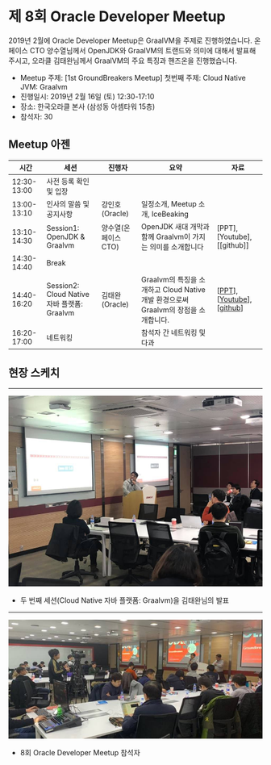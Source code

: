 # 제 8회 Oracle Developer Meetup

2019년 2월에 Oracle Developer Meetup은 GraalVM을 주제로 진행하였습니다. 온페이스 CTO 양수열님께서 OpenJDK와 GraalVM의 트랜드와 의미에 대해서 발표해 주시고, 오라클 김태완님께서 GraalVM의 주요 특징과 핸즈온을 진행했습니다.

- Meetup 주제: [1st GroundBreakers Meetup] 첫번째 주제: Cloud Native JVM: Graalvm
- 진행일시: 2019년 2월 16일 (토) 12:30-17:10
- 장소: 한국오라클 본사 (삼성동 아셈타워 15층)
- 참석자: 30

## Meetup 아젠

|시간|세션|진행자|요약|자료|
|--|--|--|--|--|
|12:30-13:00|사전 등록 확인 및 입장||||
|13:00-13:10|인사의 말씀 및 공지사항|강인호(Oracle)|일정소개, Meetup 소개, IceBeaking||
|13:10-14:30|Session1: OpenJDK & Graalvm|양수열(온페이스 CTO)|OpenJDK 새대 개막과 함께 Graalvm이 가지는 의미를 소개합니다|[PPT],[Youtube],[[github]]|
|14:30-14:40|Break||||
|14:40-16:20|Session2: Cloud Native 자바 플랫폼: Graalvm|김태완(Oracle)|Graalvm의 특징을 소개하고 Cloud Native 개발 환경으로써 Graalvm의 장점을 소개합니다.|[[PPT](https://www.slideshare.net/taewanme/cloud-native-javagraalvm)],[[Youtube](https://www.youtube.com/watch?v=juTEZZ3v4Ws)],[[github](https://github.com/taewanme/graalvm_seminar_examples)]|
|16:20-17:00|네트워킹||참석자 간 네트워킹 및 다과||

## 현장 스케치

----
![](./images/8th/fig01.jpg)
- 두 번째 세션(Cloud Native 자바 플랫폼: Graalvm)을 김태완님의 발표

---
![](./images/8th/fig02.jpg)
- 8회 Oracle Developer Meetup 참석자
